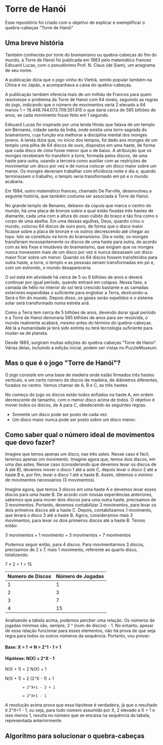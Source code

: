 # Torre de Hanói

Esse repositório foi criado com o objetivo de explicar e exemplificar o quebra-cabeças "Torre de Hanói"

## Uma breve história

Também conhecida por torre do bramanismo ou quebra-cabeças do fim do mundo, a Torre de Hanói foi publicada em 1883 pelo matemático frances Edouard Lucas, com o pseudônimo Prof. N. Claus (de Siam), um anagrama de seu nome.

A publicação dizia que o jogo vinha do Vietnã, sendo popular também na China e no Japão, e acompanhava a caixa do quebra-cabeças.

A publicação também oferecia mais de um milhão de Francos para quem resolvesse o problema da Torre de Hanoi com 64 níveis, seguindo as regras do jogo, indicando que o número de movimentos seria 2 elevado a 64 menos 1 = 18.446.744.073.709.551.615 o que daria cerca de 585 bilhões de anos, se cada movimento fosse feito em 1 segundo.

Edouard Lucas foi inspirado por uma lenda Hindu que falava de um templo em Bernares, cidade santa da Índia, onde existia uma torre sagrada do bramanismo, cuja função era melhorar a disciplina mental dos monges jovens. A lenda dizia que, no início dos tempos, foi dado aos monges de um templo uma pilha de 64 discos de ouro, dispostos em uma haste, de forma que cada disco de cima fosse menor que o de baixo. A atribuição que os monges receberam foi transferir a torre, formada pelos discos, de uma haste para outra, usando a terceira como auxiliar com as restrições de movimentar um disco por vez e de nunca colocar um disco maior sobre um menor. Os monges deveriam trabalhar com eficiência noite e dia e, quando terminassem o trabalho, o templo seria transformado em pó e o mundo acabaria.

Em 1884, outro matemático frances, chamado De Parville, desenvolveu a seguinte história, que também costuma ser associada à Torre de Hanoi.

No grande templo de Benares, debaixo da cúpula que marca o centro do mundo, há uma placa de bronze sobre a qual estão fixadas três hastes de diamante, cada uma com a altura do osso cúbito do braço e tão fina como o corpo de uma abelha. Em uma dessas agulhas, Deus, quando criou o mundo, colocou 64 discos de ouro puro, de forma que o disco maior ficasse sobre a placa de bronze e os outros decrescendo até chegar ao topo. Isto se constituiu na torre do bramanismo. Dia e noite, os monges transferiam incessantemente os discos de uma haste para outra, de acordo com as leis fixas e imutáveis do bramanismo, que exigiam que os monges nunca movessem mais de um disco por vez e nunca deixassem um disco maior ficar sobre um menor. Quando os 64 discos fossem transferidos para outra haste, a torre, o templo e as pessoas seriam transformadas em pó e, com um estrondo, o mundo desapareceria.

O sol está em atividade há cerca de 5 ou 6 bilhões de anos e deverá continuar por igual período, quando entrará em colapso. Nessa fase, a camada de hélio no interior do sol terá crescido bastante e as camadas exteriores expandidas o suficiente para englobar a Terra, destruindo-a. Será o fim do mundo. Depois disso, os gases serão expelidos e o sistema solar será transformado numa estrela anã.

Como a Terra tem cerca de 5 bilhões de anos, devendo durar igual período e a Torre de Hanoi demoraria 585 bilhões de anos para ser resolvida, o mundo realmente acabará, mesmo antes do término do quebra-cabeças. Até lá a humanidade já terá sido extinta ou terá tecnologia suficiente para mudar-se de planeta.

Desde 1883, surgiram muitas edições do quebra-cabeças “Torre de Hanoi”. Várias delas, incluindo a edição inicial, podem ser vistas no PuzzleMuseum.

## Mas o que é o jogo "Torre de Hanói"?

O jogo consiste em uma base de madeira onde estão firmados três hastes verticais, e
um certo número de discos de madeira, de diâmetros diferentes, furados no centro. Vamos
chamar de A, B e C, as três hastes.

No começo do jogo os discos estão todos enfiados na haste A, em ordem decrescente
de tamanho, com o menor disco acima de todos. O objetivo é mover todos os discos, de A
para C, obedecendo às seguintes regras:
 - Somente um disco pode ser posto de cada vez.
 - Um disco maior nunca pode ser posto sobre um disco menor.

## Como saber qual o número ideal de movimentos que devo fazer?

Imagine que temos apenas um disco, nas três astes. Nesse caso é fácil, teremos apenas um movimento. Imagine agora que, temos dois discos, em uma das astes. Nesse caso (considerando que devemos levar os discos de A até B), devemos mover o disco 1 até a aste C, depois levar o disco 2 até a haste B e, por fim, levar o disco 1 até a haste B. Assim, obtemos o mínimo de movimentos necessários (3 movimentos).

Imagine agora, que temos 3 discos em uma haste A e devemos levar esses discos para uma haste B. De acordo com nossas experiências anteriores, sabemos que para mover dois discos para uma outra haste, precisamos de 3 movimentos. Portanto, devemos contabilizar 3 movimentos, para levar os dois primeiros discos até a haste C. Depois, contabilizamos 1 movimento, que levará o disco 3 até a haste B. Agora, consideramos mais 3 movimentos, para levar os dois primeiros discos até a haste B. Temos então:

3 movimentos + 1 movimento + 3 movimentos = 7 movimentos

Podemos seguir então, para 4 discos. Para movimentarmos 3 discos, precisamos de 2 x 7, mais 1 movimento, referente ao quarto disco, totalizando:

7 * 2 + 1 = 15

Numero de Discos   | Número de Jogadas
--------- | ------
 1 | 1
 2 | 3
 3 | 7
 4 | 15

Analisando a tabela acima, podemos percber uma relação. Os números de jogadas mínimas são, sempre, 2 ^ (num de discos) - 1. No entanto, apesar de essa relação funcionar para esses elementos, não há prova de que seja regra para todos os outros números da sequência. Portanto, vou provar:

#### Base: X = 1 -> N = 2^1 - 1 = 1

#### Hipótese: N(X) = 2^X - 1

N(X + 1) = 2 N(X) + 1

N(X + 1) = 2 (2^X - 1) + 1

            = 2^X+1 - 2 + 1

            = 2^X+1 - 1

A resolução acima prova que essa hipótese é verdadeira, já que o resultado é 2^X+1 - 1, ou seja, para todo número assumido por X, 2 elevado a X + 1 e isso menos 1, resulta no número que se encaixa na sequência da tabela, representada anteriormente.


## Algoritmo para solucionar o quebra-cabeças

